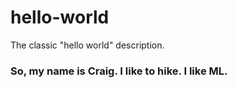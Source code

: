 # hello-world
The classic "hello world" description.

### So, my name is Craig. I like to hike. I like ML.

